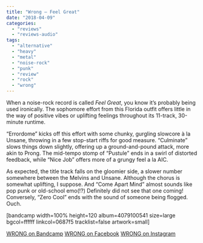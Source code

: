 ```yaml
---
title: "Wrong – Feel Great"
date: "2018-04-09"
categories: 
  - "reviews"
  - "reviews-audio"
tags: 
  - "alternative"
  - "heavy"
  - "metal"
  - "noise-rock"
  - "punk"
  - "review"
  - "rock"
  - "wrong"
---
```


When a noise-rock record is called _Feel Great_, you know it’s probably being used ironically. The sophomore effort from this Florida outfit offers little in the way of positive vibes or uplifting feelings throughout its 11-track, 30-minute runtime.

“Errordome” kicks off this effort with some chunky, gurgling slowcore à la Unsane, throwing in a few stop-start riffs for good measure. “Culminate” slows things down slightly, offering up a ground-and-pound attack, more akin to Prong. The mid-tempo stomp of “Pustule” ends in a swirl of distorted feedback, while “Nice Job” offers more of a grungy feel a la AIC.

As expected, the title track falls on the gloomier side, a slower number somewhere between the Melvins and Unsane. Although the chorus is somewhat uplifting, I suppose. And “Come Apart Mind” almost sounds like pop punk or old-school emo(!?) Definitely did not see that one coming! Conversely, “Zero Cool” ends with the sound of someone being flogged. Ouch.

\[bandcamp width=100% height=120 album=4079100541 size=large bgcol=ffffff linkcol=0687f5 tracklist=false artwork=small\]

[WRONG on Bandcamp](http://wrongriff.bandcamp.com/) [WRONG on Facebook](https://www.facebook.com/WRONGriff/?fref=ts) [WRONG on Instagram](https://www.instagram.com/wrong_band/)

